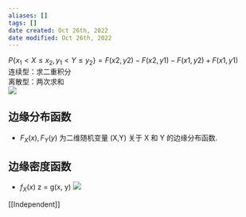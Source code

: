 ```yaml
---
aliases: []
tags: []
date created: Oct 26th, 2022
date modified: Oct 26th, 2022
---
```

$P\{x_{1} < X \leq x_{2}, y_{1} < Y \leq y_{2}\} = F(x2,y2)-F(x2,y1)-F(x1,y2)+F(x1,y1)$  
连续型：求二重积分  
离散型：两次求和  
![](https://img.ynchen.me/2022/10/94cf83b310b1cf75235f5f80a5f5d52f.webp)

## 边缘分布函数
- $F_{X}(x), F_{Y}(y)$ 为二维随机变量 (X,Y) 关于 X 和 Y 的边缘分布函数.

## 边缘密度函数
- $f_X(x)$
z = g(x, y)
![](https://img.ynchen.me/2022/11/4712d896cc05d0d62bba9737fe94d0c1.webp)


[[Independent]]